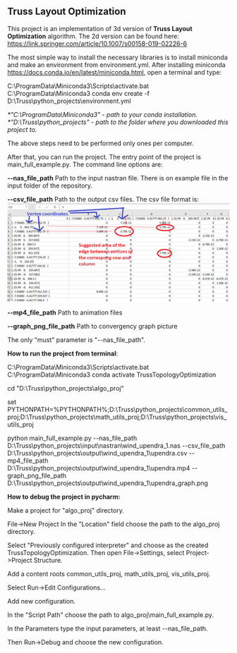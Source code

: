 ## **Truss Layout Optimization**

This project is an implementation of 3d version of **Truss Layout Optimization** algorithm.
The 2d version can be found here:
https://link.springer.com/article/10.1007/s00158-019-02226-6

The most simple way to install the necessary libraries is to install miniconda and make an environment from environment.yml.
After installing miniconda https://docs.conda.io/en/latest/miniconda.html, open a terminal and type:

C:\ProgramData\Miniconda3\Scripts\activate.bat C:\ProgramData\Miniconda3
conda env create -f D:\Truss\python_projects\environment.yml

_*"C:\ProgramData\Miniconda3" - path to your conda installation.
*"D:\Truss\python_projects" - path to the folder where you downloaded this project to._

The above steps need to be performed only ones per computer.

After that, you can run the project.
The entry point of the project is main_full_example.py.
The command line options are:

**--nas_file_path**
Path to the input nastran file. There is on example file in the input folder of the repository.

**--csv_file_path**
Path to the output csv files. The csv file format is: 
![](./Picture1.png)

**--mp4_file_path**
Path to animation files

**--graph_png_file_path**
Path to convergency graph picture

The only "must" parameter is "--nas_file_path".

**How to run the project from terminal**:

C:\ProgramData\Miniconda3\Scripts\activate.bat C:\ProgramData\Miniconda3
conda activate TrussTopologyOptimization

cd "D:\Truss\python_projects\algo_proj"

set PYTHONPATH=%PYTHONPATH%;D:\Truss\python_projects\common_utils_proj;D:\Truss\python_projects\math_utils_proj;D:\Truss\python_projects\vis_utils_proj

python main_full_example.py --nas_file_path D:\Truss\python_projects\input\nastran\wind_upendra_1.nas --csv_file_path D:\Truss\python_projects\output\wind_upendra_1\upendra.csv --mp4_file_path D:\Truss\python_projects\output\wind_upendra_1\upendra.mp4 --graph_png_file_path D:\Truss\python_projects\output\wind_upendra_1\upendra_graph.png


**How to debug the project in pycharm:**

Make a project for "algo_proj" directory.

File->New Project
In the "Location" field choose the path to the algo_proj directory.

Select "Previously configured interpreter" and choose as the created TrussTopologyOptimization.
Then open File->Settings, select Project->Project Structure.

Add a content roots common_utils_proj, math_utils_proj, vis_utils_proj.

Select Run->Edit Configurations...

Add new configuration.

In the "Script Path" choose the path to algo_proj\main_full_example.py.

In the Parameters type the input parameters, at least --nas_file_path.

Then Run->Debug and choose the new configuration.





